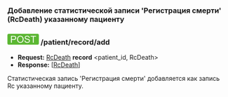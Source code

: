 ### Добавление статистической записи 'Регистрация смерти' (RcDeath) указанному пациенту 

### ![POST](../../../../../img/post.png) /patient/record/add
* **Request:** [RcDeath](../../../../../types/types.md#Rc.RcDeath) **record** <patient_id, RcDeath>
* **Response:** [[RcDeath](../../../../../types/types.md#Rc.RcDeath)]

Статистическая запись 'Регистрация смерти' добавляется как запись Rc указанному пациенту.

<!-- #### Примеры
**[http](../examples/RcDeath/add.md) [java](../examples/RcDeath/addJava.md)** -->

<!-- todo Добавить примеры -->